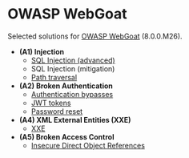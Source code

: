 # OWASP WebGoat

Selected solutions for [OWASP WebGoat](https://owasp.org/www-project-webgoat/) (8.0.0.M26).

- **(A1) Injection**
    - [SQL Injection (advanced)](01-sqli_advanced.md)
    - SQL Injection (mitigation)
    - [Path traversal](01-path-traversal.md)
- **(A2) Broken Authentication**
    - [Authentication bypasses](02-auth_bypasses.md)
    - [JWT tokens](02-jwt-tokens.md)
    - [Password reset](02-password-reset.md)
- **(A4) XML External Entities (XXE)**
    - [XXE](04-xxe.md)
- **(A5) Broken Access Control**
    - [Insecure Direct Object References](05-idor.md)